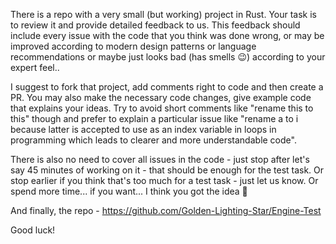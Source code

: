 There is a repo with a very small (but working) project in Rust. Your task is to review it and provide detailed feedback to us. This feedback should include every issue with the code that you think was done wrong, or may be improved according to modern design patterns or language recommendations or maybe just looks bad (has smells 😉) according to your expert feel..

I suggest to fork that project, add comments right to code and then create a PR. You may also make the necessary code changes, give example code that explains your ideas. Try to avoid short comments like "rename this to this" though and prefer to explain a particular issue like "rename a to i because latter is accepted to use as an index variable in loops in programming which leads to clearer and more understandable code".

There is also no need to cover all issues in the code - just stop after let's say 45 minutes of working on it - that should be enough for the test task. Or stop earlier if you think that's too much for a test task - just let us know. Or spend more time... if you want... I think you got the idea 🙂

And finally, the repo - https://github.com/Golden-Lighting-Star/Engine-Test

Good luck!

